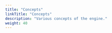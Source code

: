 ```yaml
---
title: "Concepts"
linkTitle: "Concepts"
description: "Various concepts of the engine."
weight: 40
---
```

